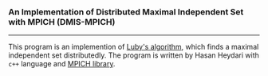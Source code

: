 ### An Implementation of Distributed Maximal Independent Set with MPICH (DMIS-MPICH)
***

This program is an implemention of [Luby's algorithm](https://epubs.siam.org/doi/abs/10.1137/0215074), which finds a maximal independent set distributedly. The program is written by Hasan Heydari with `c++` language and [MPICH library](https://www.mpich.org/). 

